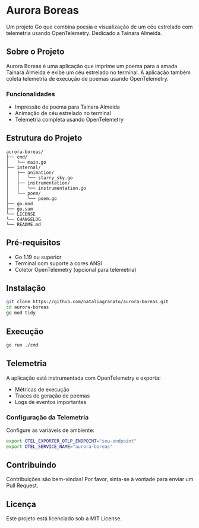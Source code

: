 # Aurora Boreas

Um projeto Go que combina poesia e visualização de um céu estrelado com telemetria usando OpenTelemetry. Dedicado a Tainara Almeida.

## Sobre o Projeto

Aurora Boreas é uma aplicação que imprime um poema para a amada Tainara Almeida e exibe um céu estrelado no terminal. A aplicação também coleta telemetria de execução de poemas usando OpenTelemetry.

### Funcionalidades
- Impressão de poema para Tainara Almeida
- Animação de céu estrelado no terminal
- Telemetria completa usando OpenTelemetry

## Estrutura do Projeto

```
aurora-boreas/
├── cmd/
│   └── main.go
├── internal/
│   ├── animation/
│   │   └── starry_sky.go
│   ├── instrumentation/
│   │   └── instrumentation.go
│   └── poem/
│       └── poem.go
├── go.mod
├── go.sum
└── LICENSE
└── CHANGELOG
└── README.md

```

## Pré-requisitos

- Go 1.19 ou superior
- Terminal com suporte a cores ANSI
- Coletor OpenTelemetry (opcional para telemetria)

## Instalação

```bash
git clone https://github.com/nataliagranato/aurora-boreas.git
cd aurora-boreas
go mod tidy
```

## Execução

```bash
go run ./cmd
```

## Telemetria

A aplicação está instrumentada com OpenTelemetry e exporta:
- Métricas de execução
- Traces de geração de poemas
- Logs de eventos importantes

### Configuração da Telemetria

Configure as variáveis de ambiente:
```bash
export OTEL_EXPORTER_OTLP_ENDPOINT="seu-endpoint"
export OTEL_SERVICE_NAME="aurora-boreas"
```

## Contribuindo

Contribuições são bem-vindas! Por favor, sinta-se à vontade para enviar um Pull Request.

## Licença

Este projeto está licenciado sob a MIT License.

